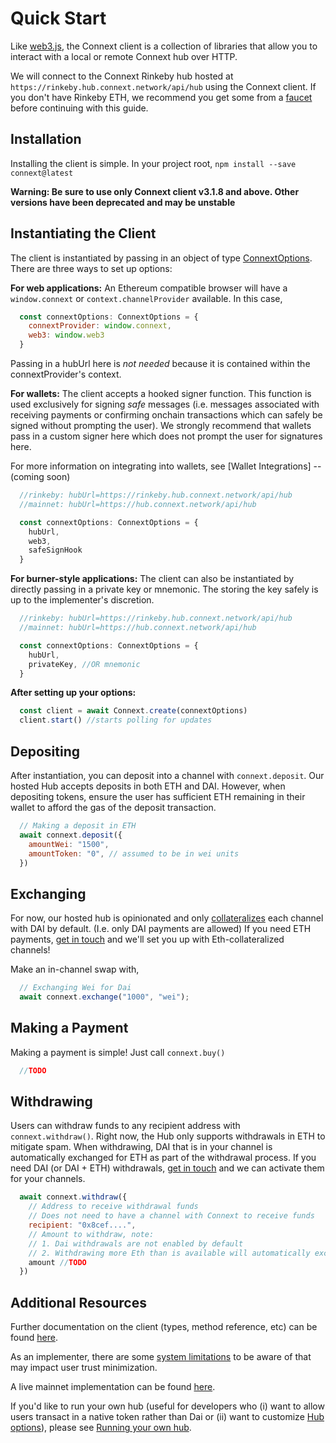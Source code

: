 # Quick Start
Like [web3.js](https://web3js.readthedocs.io/), the Connext client is a collection of libraries that allow you to interact with a local or remote Connext hub over HTTP.

We will connect to the Connext Rinkeby hub hosted at `https://rinkeby.hub.connext.network/api/hub` using the Connext client. If you don't have Rinkeby ETH, we recommend you get some from a [faucet](https://faucet.rinkeby.io/) before continuing with this guide.

## Installation
Installing the client is simple. In your project root,
```npm install --save connext@latest```

**Warning: Be sure to use only Connext client v3.1.8 and above. Other versions have been deprecated and may be unstable**

## Instantiating the Client
The client is instantiated by passing in an object of type [ConnextOptions](../develop/types.md#connextclientoptions). There are three ways to set up options:

**For web applications:**
An Ethereum compatible browser will have a `window.connext` or `context.channelProvider` available. In this case,
```javascript
  const connextOptions: ConnextOptions = {
    connextProvider: window.connext,
    web3: window.web3
  }
```
Passing in a hubUrl here is *not needed* because it is contained within the connextProvider's context.

**For wallets:**
The client accepts a hooked signer function. This function is used exclusively for signing *safe* messages (i.e. messages associated with receiving payments or confirming onchain transactions which can safely be signed without prompting the user). We strongly recommend that wallets pass in a custom signer here which does not prompt the user for signatures here.

For more information on integrating into wallets, see [Wallet Integrations] -- (coming soon)
```javascript
  //rinkeby: hubUrl=https://rinkeby.hub.connext.network/api/hub
  //mainnet: hubUrl=https://hub.connext.network/api/hub

  const connextOptions: ConnextOptions = {
    hubUrl,
    web3,
    safeSignHook
  }
```

**For burner-style applications:** 
The client can also be instantiated by directly passing in a private key or mnemonic. The storing the key safely is up to the implementer's discretion.
```javascript
  //rinkeby: hubUrl=https://rinkeby.hub.connext.network/api/hub
  //mainnet: hubUrl=https://hub.connext.network/api/hub

  const connextOptions: ConnextOptions = {
    hubUrl,
    privateKey, //OR mnemonic
  }
```

**After setting up your options:**
```javascript
  const client = await Connext.create(connextOptions)
  client.start() //starts polling for updates
```

## Depositing
After instantiation, you can deposit into a channel with `connext.deposit`. Our hosted Hub accepts deposits in both ETH and DAI. However, when depositing tokens, ensure the user has sufficient ETH remaining in their wallet to afford the gas of the deposit transaction.
```javascript
  // Making a deposit in ETH
  await connext.deposit({
    amountWei: "1500",
    amountToken: "0", // assumed to be in wei units
  })
```

## Exchanging
For now, our hosted hub is opinionated and only [collateralizes](../usage/limitations.md#Collateral) each channel with DAI by default. (I.e. only DAI payments are allowed) If you need ETH payments, [get in touch](https://discord.gg/raNmNb5) and we'll set you up with Eth-collateralized channels!

Make an in-channel swap with,
```javascript
  // Exchanging Wei for Dai
  await connext.exchange("1000", "wei");
```

## Making a Payment
Making a payment is simple! Just call `connext.buy()`
```javascript
  //TODO
```

## Withdrawing
Users can withdraw funds to any recipient address with `connext.withdraw()`. Right now, the Hub only supports withdrawals in ETH to mitigate spam. When withdrawing, DAI that is in your channel is automatically exchanged for ETH as part of the withdrawal process. If you need DAI (or DAI + ETH) withdrawals, [get in touch](https://discord.gg/raNmNb5) and we can activate them for your channels.
```javascript
  await connext.withdraw({
    // Address to receive withdrawal funds
    // Does not need to have a channel with Connext to receive funds
    recipient: "0x8cef....",
    // Amount to withdraw, note:
    // 1. Dai withdrawals are not enabled by default
    // 2. Withdrawing more Eth than is available will automatically exchange and withdraw Dai instead
    amount //TODO
  })
```

## Additional Resources

Further documentation on the client (types, method reference, etc) can be found [here](../develop/client.md).

As an implementer, there are some [system limitations](./limitations.md) to be aware of that may impact user trust minimization.

A live mainnet implementation can be found [here](../usage/daiCard.md).

If you'd like to run your own hub (useful for developers who (i) want to allow users transact in a native token rather than Dai or (ii) want to customize [Hub options](../develop/hub.md)), please see [Running your own hub](../advanced/runHub.md).




